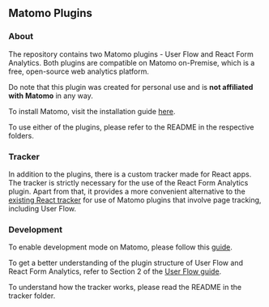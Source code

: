 ## Matomo Plugins

### About
The repository contains two Matomo plugins - User Flow and React Form Analytics. Both plugins are compatible on Matomo on-Premise, which is a free, open-source web analytics platform.  

Do note that this plugin was created for personal use and is **not affiliated with Matomo** in any way.

To install Matomo, visit the installation guide [here](https://matomo.org/docs/installation/).

To use either of the plugins, please refer to the README in the respective folders.

### Tracker
In addition to the plugins, there is a custom tracker made for React apps. The tracker is strictly necessary for the use of the React Form Analytics plugin. Apart from that, it provides a more convenient alternative to the [existing React tracker](https://www.npmjs.com/package/@datapunt/matomo-tracker-react) for use of Matomo plugins that involve page tracking, including User Flow.

### Development
To enable development mode on Matomo, please follow this [guide](https://developer.matomo.org/guides/getting-started-part-1).

To get a better understanding of the plugin structure of User Flow and React Form Analytics, refer to Section 2 of the [User Flow guide](./UserFlow/docs/index.md). 

To understand how the tracker works, please read the README in the tracker folder.
